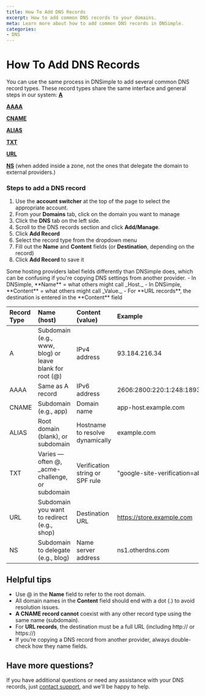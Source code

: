 ```yaml
---
title: How To Add DNS Records
excerpt: How to add common DNS records to your domains.
meta: Learn more about how to add common DNS records in DNSimple.
categories:
- DNS
---
```


# How To Add DNS Records

You can use the same process in DNSimple to add several common DNS record types. These record types share the same interface and general steps in our system:
[**A**](/articles/a-record/)

[**AAAA**](/articles/aaaa-record/)

[**CNAME**](/articles/cname-record/)

[**ALIAS**](/articles/alias-record/)

[**TXT**](/articles/txt-record/)

[**URL**](/articles/url-record/)

[**NS**](/articles/ns-record/) (when added inside a zone, not the ones that delegate the domain to external providers.)

### Steps to add a DNS record

1. Use the **account switcher** at the top of the page to select the appropriate account.
1. From your **Domains** tab, click on the domain you want to manage
1. Click the **DNS** tab on the left side.
1. Scroll to the DNS records section and click **Add/Manage**.
1. Click **Add Record**
1. Select the record type from the dropdown menu
1. Fill out the **Name** and **Content** fields (or **Destination**, depending on the record)
1. Click **Add Record** to save it

<note>
Some hosting providers label fields differently than DNSimple does, which can be confusing if you're copying DNS settings from another provider.
- In DNSimple, **Name** = what others might call _Host._
- In DNSimple, **Content** = what others might call _Value._
- For **URL records**, the destination is entered in the **Content** field
</note>

| Record Type | Name (host) | Content (value)| Example|
|:----------------|:-------------------|:---------------------|:----------------------|
| A | Subdomain (e.g., www, blog) or leave blank for root (@) |IPv4 address|93.184.216.34|
|AAAA|Same as A record|IPv6 address	| 2606:2800:220:1:248:1893:25c8:1946|
|CNAME|Subdomain (e.g., app)|Domain name|app-host.example.com|
|ALIAS|Root domain (blank), or subdomain|Hostname to resolve dynamically|example.com|
|TXT|Varies — often @, _acme-challenge, or subdomain|Verification string or SPF rule|"google-site-verification=abc123"|
|URL|Subdomain you want to redirect (e.g., shop)|Destination URL|https://store.example.com|
|NS|Subdomain to delegate (e.g., blog)|Name server address|ns1.otherdns.com|

## Helpful tips
- Use @ in the **Name** field to refer to the root domain.
- All domain names in the **Content** field should end with a dot (.) to avoid resolution issues.
- **A CNAME record cannot** coexist with any other record type using the same name (subdomain).
- For **URL records**, the destination must be a full URL (including http:// or https://)
- If you’re copying a DNS record from another provider, always double-check how they name fields.

## Have more questions?
If you have additional questions or need any assistance with your DNS records, just [contact support](https://dnsimple.com/feedback), and we'll be happy to help.
